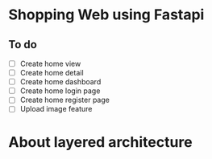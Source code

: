# Shopping Web using Fastapi

## To do

- [ ] Create home view
- [ ] Create home detail
- [ ] Create home dashboard
- [ ] Create home login page
- [ ] Create home register page
- [ ] Upload image feature

# About layered architecture